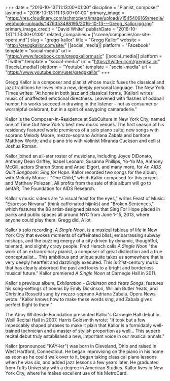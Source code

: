 +++
date = "2016-10-13T11:13:00+01:00"
discipline = "Pianist, composer"
lastmod = "2016-10-13T11:13:00+01:00"
primary_image = "https://res.cloudinary.com/schmopera/image/upload/v1545409169/media/webhook-uploads/1476353498195/2016-10-13---Gregg_Kallor.jpg.jpg"
primary_image_credit = "David White"
publishDate = "2016-10-13T11:13:00+01:00"
related_companies = ["scene/companies/on-site-opera.md"]
slug = "gregg-kallor"
title = "Gregg Kallor"
website = "http://greggkallor.com/site/"
[[social_media]]
platform = "Facebook"
template = "social-media"
url = "https://www.facebook.com/greggkallormusic"
[[social_media]]
platform = "Twitter"
template = "social-media"
url = "https://twitter.com/greggkallor"
[[social_media]]
platform = "Youtube"
template = "social-media"
url = "https://www.youtube.com/user/greggkallor"
+++

Gregg Kallor is a composer and pianist whose music fuses the classical and jazz traditions he loves into a new, deeply personal language. The New York Times writes: "At home in both jazz and classical forms, [Kallor] writes music of unaffected emotional directness. Leavened with flashes of oddball humor, his works succeed in drawing in the listener - not as consumer or worshipful celebrant, but in a spirit of easygoing camaraderie."

Kallor is the Composer-In-Residence at SubCulture in New York City, named one of Time Out New York's best new music venues. The first season of his residency featured world premieres of a solo piano suite; new songs with soprano Melody Moore, mezzo-soprano Adriana Zabala and baritone Matthew Worth; and a piano trio with violinist Miranda Cuckson and cellist Joshua Roman.

Kallor joined an all-star roster of musicians, including Joyce DiDonato, Anthony Dean Griffey, Isabel Leonard, Susanna Phillips, Yo-Yo Ma, Anthony McGill, actors Sharon Stone and Ansel Elgort, and many more, for *An AIDS Quilt Songbook: Sing for Hope*. Kallor recorded two songs for the album, with Melody Moore - "One Child," which Kallor composed for this project - and Matthew Polezani. All profits from the sale of this album will go to amfAR, The Foundation for AIDS Research.

Kallor's music videos are "a visual feast for the eyes," writes Feast of Music: "Espresso Nirvana" (think caffeinated hijinks) and "Broken Sentences," which features the 88 artist-designed pianos that Sing For Hope placed in parks and public spaces all around NYC from June 1-15, 2013, where anyone could play them. Gregg did. A lot.

Kallor's solo recording, *A Single Noon*, is a musical tableau of life in New York City that evokes moments of caffeinated bliss, embarrassing subway mishaps, and the buzzing energy of a city driven by dynamic, thoughtful, talented, and slightly crazy people. Fred Hersch calls *A Single Noon* "the work of an extraordinary pianist, a composer of great distinction and a true conceptualist... This ambitious and unique suite takes us somewhere that is very deeply heartfelt and dazzlingly executed. This is 21st-century music that has clearly absorbed the past and looks to a bright and borderless musical future." Kallor premiered *A Single Noon* at Carnegie Hall in 2011.

Kallor's previous album, *Exhilaration - Dickinson and Yeats Songs*, features his song-settings of poems by Emily Dickinson, William Butler Yeats, and Christina Rossetti sung by mezzo-soprano Adriana Zabala. Opera News wrote: "Kallor knows how to make these words sing, and Zabala gives perfect flight to them."

The Abby Whiteside Foundation presented Kallor's Carnegie Hall debut in Weill Recital Hall in 2007. Harris Goldsmith wrote: "It took but a few impeccably shaped phrases to make it plain that Kallor is a formidably well-trained technician and a master of stylish proportion as well... This superb recital debut truly established a new, important voice in our musical annals."

Kallor (pronounced "KAY-ler") was born in Cleveland, Ohio and raised in West Hartford, Connecticut. He began improvising on the piano in his home as soon as he could walk over to it, began taking classical piano lessons when he was six, and added jazz lessons a few years later. He graduated from Tufts University with a degree in American Studies. Kallor lives in New York City, where he makes excellent use of his MetroCard.
